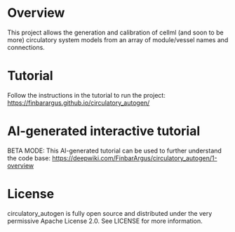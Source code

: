 # Overview

This project allows the generation and calibration of cellml (and soon to be more) circulatory system models from an array of module/vessel names and connections. 

# Tutorial

Follow the instructions in the tutorial to run the project: https://finbarargus.github.io/circulatory_autogen/

# AI-generated interactive tutorial

BETA MODE: This AI-generated tutorial can be used to further understand the code base: https://deepwiki.com/FinbarArgus/circulatory_autogen/1-overview

# License
circulatory_autogen is fully open source and distributed under the very permissive Apache License 2.0. See LICENSE for more information.
